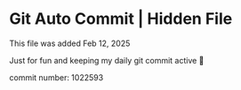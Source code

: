 # Git Auto Commit | Hidden File

This file was added Feb 12, 2025

Just for fun and keeping my daily git commit active 🤪

commit number: 1022593
